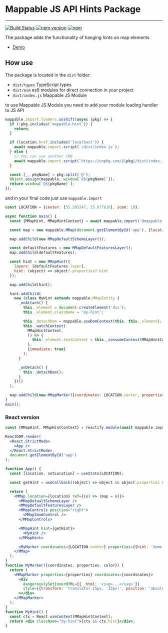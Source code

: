 # Mappable JS API Hints Package

---

[![Build Status](https://github.com/mappable-world/mappable-hint/workflows/Run%20tests/badge.svg)](https://github.com/mappable-world/mappable-hint/actions/workflows/tests.yml)
[![npm version](https://badge.fury.io/js/@mappable-world%2Fmappable-hint.svg)](https://badge.fury.io/js/@mappable-world%2Fmappable-hint)
[![npm](https://img.shields.io/npm/dm/@mappable-world/mappable-hint.svg)](https://www.npmjs.com/package/@mappable-world/mappable-hint)

The package adds the functionality of hanging hints on map elements

- [Demo](https://codesandbox.io/embed/wgqnh8?fontsize=14&hidenavigation=1&theme=dark&initialpath=react.html&module=react.html&moduleview=1)

## How use

The package is located in the `dist` folder:

- `dist/types` TypeScript types
- `dist/esm` es6 modules for direct connection in your project
- `dist/index.js` Mappable JS Module

to use Mappable JS Module you need to add your module loading handler to JS API

```js
mappable.import.loaders.unshift(async (pkg) => {
  if (!pkg.includes('mappable-hint')) {
    return;
  }

  if (location.href.includes('localhost')) {
    await mappable.import.script(`/dist/index.js`);
  } else {
    // You can use another CDN
    await mappable.import.script(`https://unpkg.com/${pkg}/dist/index.js`);
  }

  const [_, pkgName] = pkg.split('@');
  Object.assign(mappable, window[`@${pkgName}`]);
  return window[`@${pkgName}`];
});
```

and in your final code just use `mappable.import`

```js
const LOCATION = {center: [55.205247, 25.077816], zoom: 10};

async function main() {
  const {MMapHint, MMapHintContext} = await mappable.import('@mappable-world/mappable-hint@0.0.1');

  const map = new mappable.MMap(document.getElementById('app'), {location: LOCATION});

  map.addChild(new MMapDefaultSchemeLayer());

  const defaultFeatures = new MMapDefaultFeaturesLayer();
  map.addChild(defaultFeatures);

  const hint = new MMapHint({
    layers: [defaultFeatures.layer],
    hint: (object) => object?.properties?.hint
  });

  map.addChild(hint);

  hint.addChild(
    new (class MyHint extends mappable.MMapEntity {
      _onAttach() {
        this._element = document.createElement('div');
        this._element.className = 'my-hint';

        this._detachDom = mappable.useDomContext(this, this._element);
        this._watchContext(
          MMapHintContext,
          () => {
            this._element.textContent = this._consumeContext(MMapHintContext)?.hint;
          },
          {immediate: true}
        );
      }

      _onDetach() {
        this._detachDom();
      }
    })()
  );

  map.addChild(new MMapMarker({coordinates: LOCATION.center, properties: {hint: 'Some hint'}}));
}
main();
```

### React version

```jsx
const {MMapHint, MMapHintContext} = reactify.module(await mappable.import('@mappable-world/mappable-hint@0.0.1'));

ReactDOM.render(
  <React.StrictMode>
    <App />
  </React.StrictMode>,
  document.getElementById('app')
);

function App() {
  const [location, setLocation] = useState(LOCATION);

  const getHint = useCallback((object) => object && object.properties && object.properties.hint, []);

  return (
    <MMap location={location} ref={(x) => (map = x)}>
      <MMapDefaultSchemeLayer />
      <MMapDefaultFeaturesLayer />
      <MMapControls position="right">
        <MMapZoomControl />
      </MMapControls>

      <MMapHint hint={getHint}>
        <MyHint />
      </MMapHint>

      <MyMarker coordinates={LOCATION.center} properties={{hint: 'Some text'}} color={'#ff00ff'} />
    </MMap>
  );
}
function MyMarker({coordinates, properties, color}) {
  return (
    <MMapMarker properties={properties} coordinates={coordinates}>
      <div
        dangerouslySetInnerHTML={{__html: '<svg>...</svg>'}}
        style={{transform: 'translate(-15px, -33px)', position: 'absolute'}}
      ></div>
    </MMapMarker>
  );
}
function MyHint() {
  const ctx = React.useContext(MMapHintContext);
  return <div className="my-hint">{ctx && ctx.hint}</div>;
}
```
